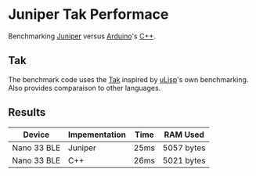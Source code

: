 # Juniper Tak Performace
Benchmarking [Juniper](http://www.juniper-lang.org) versus [Arduino](https://www.arduino.cc/)'s [C++](https://it.wikipedia.org/wiki/C%2B%2B).

## Tak
The benchmark code uses the [Tak](https://en.wikipedia.org/wiki/Tak_(function)) inspired by [uLisp](http://www.ulisp.com/show?1EO1)'s own benchmarking. Also provides comparaison to other languages.
## Results
|Device|Impementation|Time|RAM Used|
|---|---|---|---|
|Nano 33 BLE|Juniper|25ms|5057 bytes|
|Nano 33 BLE|C++|26ms|5021 bytes|
